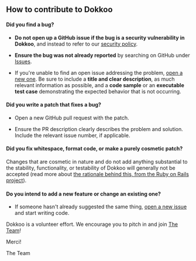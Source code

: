 ## How to contribute to Dokkoo

#### **Did you find a bug?**

* **Do not open up a GitHub issue if the bug is a security vulnerability
  in Dokkoo**, and instead to refer to our [security policy](https://github.com/MadeByEmil/dokkoo/blob/master/SECURITY.md).

* **Ensure the bug was not already reported** by searching on GitHub under [Issues](https://github.com/MadeByEmil/dokkoo/issues).

* If you're unable to find an open issue addressing the problem, [open a new one](https://github.com/MadeByEmil/dokkoo/issues/new/choose). Be sure to include a **title and clear description**, as much relevant information as possible, and a **code sample** or an **executable test case** demonstrating the expected behavior that is not occurring.

#### **Did you write a patch that fixes a bug?**

* Open a new GitHub pull request with the patch.

* Ensure the PR description clearly describes the problem and solution. Include the relevant issue number, if applicable.

#### **Did you fix whitespace, format code, or make a purely cosmetic patch?**

Changes that are cosmetic in nature and do not add anything substantial to the stability, functionality, or testability of Dokkoo will generally not be accepted (read more about [the rationale behind this, from the Ruby on Rails project](https://github.com/rails/rails/pull/13771#issuecomment-32746700)).

#### **Do you intend to add a new feature or change an existing one?**

* If someone hasn't already suggested the same thing, [open a new issue](https://github.com/MadeByEmil/dokkoo/issues/new/choose) and start writing code.

Dokkoo is a volunteer effort. We encourage you to pitch in and join [The Team](https://github.com/MadeByEmil/dokkoo/graphs/contributors)!

Merci!

The Team
